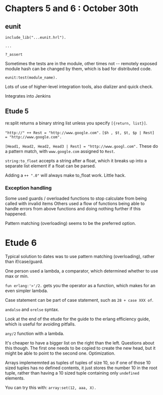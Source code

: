 # Chapters 5 and 6 : October 30th

## eunit

	include_lib("...eunit.hrl").

	...

	?_assert

Sometimes the tests are in the module, other times not -- remotely exposed module hash can be changed by them, which is bad for distributed code.

	eunit:test(module_name).

Lots of use of higher-level integration tools, also dializer and quick check.

Integrates into Jenkins

## Etude 5

re:split returns a binary string list unless you specify `[{return, list}]`.

`"http://" ++ Rest = "http://www.google.com".`
`[$h , $t, $t, $p | Rest] = "http://www.google.com".`

`[Head1, Head2, Head2, Head3 | Rest] = "http://www.googl.com".`
These do a pattern match, with `www.google.com` assigned to `Rest`.

`string:to_float` accepts a string after a float, which it breaks up into a separate list element if a float can be parsed.

Adding a `++ ".0"` will always make to_float work. Little hack.

### Exception handling

Some used guards / overloaded functions to stop calculate from being called with invalid items
Others used a flow of functions being able to handle errors from above functions and doing nothing further if this happened.

Pattern matching (overloading) seems to be the preferred option.

# Etude 6

Typical solution to dates was to use pattern matching (overloading), rather than if/case/guard.

One person used a lambda, a comparator, which determined whether to use max or min.

`fun erlang:'>'/2.` gets you the operator as a function, which makes for an even simpler lambda.

Case statement can be part of case statement, such as `28 + case XXX of`.

`andalso` and `orelse` syntax.

Look at the end of the etude for the guide to the erlang efficiency guide, which is useful for avoiding pitfalls.

`any/2` function with a lambda.

It's cheaper to have a bigger list on the right than the left. Questions about this though. The first one needs to be copied to create the new head, but it might be able to point to the second one. Optimization.

Arrays implememnted as tuples of tuples of size 10, so if one of those 10 sized tuples has no defined contents, it just stores the number 10 in the root tuple, rather than having a 10 sized tuple containing only `undefined` elements.

You can try this with: `array:set(12, aaa, X).`